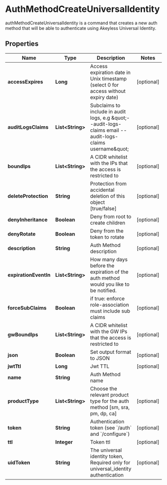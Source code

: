 

# AuthMethodCreateUniversalIdentity

authMethodCreateUniversalIdentity is a command that creates a new auth method that will be able to authenticate using Akeyless Universal Identity.

## Properties

| Name | Type | Description | Notes |
|------------ | ------------- | ------------- | -------------|
|**accessExpires** | **Long** | Access expiration date in Unix timestamp (select 0 for access without expiry date) |  [optional] |
|**auditLogsClaims** | **List&lt;String&gt;** | Subclaims to include in audit logs, e.g \&quot;--audit-logs-claims email --audit-logs-claims username\&quot; |  [optional] |
|**boundIps** | **List&lt;String&gt;** | A CIDR whitelist with the IPs that the access is restricted to |  [optional] |
|**deleteProtection** | **String** | Protection from accidental deletion of this object [true/false] |  [optional] |
|**denyInheritance** | **Boolean** | Deny from root to create children |  [optional] |
|**denyRotate** | **Boolean** | Deny from the token to rotate |  [optional] |
|**description** | **String** | Auth Method description |  [optional] |
|**expirationEventIn** | **List&lt;String&gt;** | How many days before the expiration of the auth method would you like to be notified. |  [optional] |
|**forceSubClaims** | **Boolean** | if true: enforce role-association must include sub claims |  [optional] |
|**gwBoundIps** | **List&lt;String&gt;** | A CIDR whitelist with the GW IPs that the access is restricted to |  [optional] |
|**json** | **Boolean** | Set output format to JSON |  [optional] |
|**jwtTtl** | **Long** | Jwt TTL |  [optional] |
|**name** | **String** | Auth Method name |  |
|**productType** | **List&lt;String&gt;** | Choose the relevant product type for the auth method [sm, sra, pm, dp, ca] |  [optional] |
|**token** | **String** | Authentication token (see &#x60;/auth&#x60; and &#x60;/configure&#x60;) |  [optional] |
|**ttl** | **Integer** | Token ttl |  [optional] |
|**uidToken** | **String** | The universal identity token, Required only for universal_identity authentication |  [optional] |



